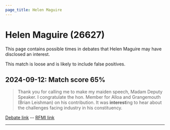 ```yaml
---
page_title: Helen Maguire
---
```


# Helen Maguire  (26627)

This page contains possible times in debates that Helen Maguire may have disclosed an interest.

This match is loose and is likely to include false positives. 



## 2024-09-12: Match score 65%

>Thank you for calling me to make my maiden speech, Madam Deputy Speaker. I congratulate the hon. Member for Alloa and Grangemouth (Brian Leishman) on his contribution. It was **interest**ing to hear about the challenges facing industry in his constituency.

[Debate link](https://www.theyworkforyou.com/debates/?id=2024-09-12b.1061.0)  --  [RFMI link](https://www.theyworkforyou.com/mp/26627/register)


---

